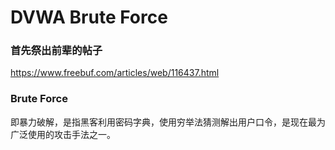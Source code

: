 # DVWA Brute Force

### 首先祭出前辈的帖子

https://www.freebuf.com/articles/web/116437.html

### Brute Force

即暴力破解，是指黑客利用密码字典，使用穷举法猜测解出用户口令，是现在最为广泛使用的攻击手法之一。

